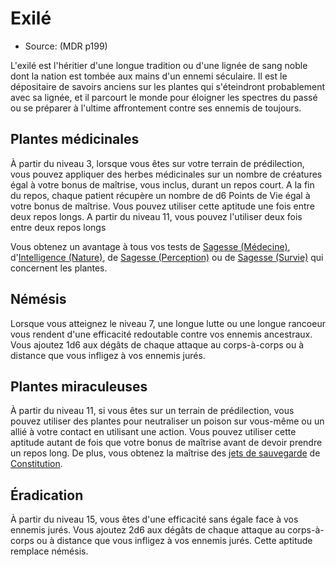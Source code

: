 <!--Items-->

# <!--Name-->Exilé<!--/Name-->

- Source: <!--Source-->(MDR p199)<!--/Source-->

L'exilé est l'héritier d'une longue tradition ou d'une lignée de sang noble dont la nation est tombée aux mains d'un ennemi séculaire. Il est le dépositaire de savoirs anciens sur les plantes qui s'éteindront probablement avec sa lignée, et il parcourt le monde pour éloigner les spectres du passé ou se préparer à l'ultime affrontement contre ses ennemis de toujours.

<!--Generic-->

## <!--Name-->Plantes médicinales<!--/Name-->

À partir du niveau 3, lorsque vous êtes sur votre terrain de prédilection, vous pouvez appliquer des herbes médicinales sur un nombre de créatures égal à votre bonus de maîtrise, vous inclus, durant un repos court. A la fin du repos, chaque patient récupère un nombre de d6 Points de Vie égal à votre bonus de maîtrise. Vous pouvez utiliser cette aptitude une fois entre deux repos longs. A partir du niveau 11, vous pouvez l'utiliser deux fois entre deux repos longs

Vous obtenez un avantage à tous vos tests de [Sagesse (Médecine)], d'[Intelligence (Nature)], de [Sagesse (Perception)] ou de [Sagesse (Survie)] qui concernent les plantes.

<!--/Generic-->

<!--Generic-->

## <!--Name-->Némésis<!--/Name-->

Lorsque vous atteignez le niveau 7, une longue lutte ou une longue rancoeur vous rendent d'une efficacité redoutable contre vos ennemis ancestraux. Vous ajoutez 1d6 aux dégâts de chaque attaque au corps-à-corps ou à distance que vous infligez à vos ennemis jurés.

<!--/Generic-->

<!--Generic-->

## <!--Name-->Plantes miraculeuses<!--/Name-->

À partir du niveau 11, si vous êtes sur un terrain de prédilection, vous pouvez utiliser des plantes pour neutraliser un poison sur vous-même ou un allié à votre contact en utilisant une action. Vous pouvez utiliser cette aptitude autant de fois que votre bonus de maîtrise avant de devoir prendre un repos long. De plus, vous obtenez la maîtrise des [jets de sauvegarde] de [Constitution].

<!--/Generic-->

<!--Generic-->

## <!--Name-->Éradication<!--/Name-->

À partir du niveau 15, vous êtes d'une efficacité sans égale face à vos ennemis jurés. Vous ajoutez 2d6 aux dégâts de chaque attaque au corps-à-corps ou à distance que vous infligez à vos ennemis jurés. Cette aptitude remplace némésis.

<!--/Generic-->

<!--/Items-->

[jets de sauvegarde]: abilities_hd.md#jets-de-sauvegarde

[Force]: abilities_strength_hd.md
[Dextérité]: abilities_dexterity_hd.md
[Constitution]: abilities_constitution_hd.md
[Intelligence]: abilities_intelligence_hd.md
[Sagesse]: abilities_wisdom_hd.md
[Charisme]: abilities_charisma_hd.md

[Médecine]: abilities_wisdom_hd.md#médecine
[Nature]: abilities_intelligence_hd.md#nature
[Perception]: abilities_wisdom_hd.md#perception
[Survie]: abilities_wisdom_hd.md#survie

[Intelligence (Nature)]: abilities_intelligence_hd.md#nature
[Sagesse (Médecine)]: abilities_wisdom_hd.md#médecine
[Sagesse (Perception)]: abilities_wisdom_hd.md#perception
[Sagesse (Survie)]: abilities_wisdom_hd.md#survie





